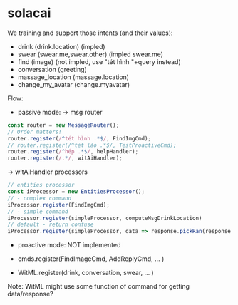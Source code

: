 # solacai

We training and support those intents (and their values):
- drink (drink.location) (impled)
- swear (swear.me,swear.other) (impled swear.me)
- find (image) (not impled, use "tét hình "+query instead)
- conversation (greeting)
- massage_location (massage.location)
- change_my_avatar (change.myavatar)

Flow:
- passive mode:
-> msg router
```javascript
const router = new MessageRouter();
// Order matters!
router.register(/^tét hình .*$/, FindImgCmd);
// router.register(/^tét láo .*$/, TestProactiveCmd);
router.register(/^hép .*$/, helpHandler);
router.register(/.*/, witAiHandler);
```
-> witAiHandler processors
```javascript
// entities processor
const iProcessor = new EntitiesProcessor();
// - complex command
iProcessor.register(FindImgCmd);
// - simple command
iProcessor.register(simpleProcessor, computeMsgDrinkLocation)
// default - return confuse
iProcessor.register(simpleProcessor, data => response.pickRan(response.data.confuse));

```
- proactive mode: NOT implemented

- cmds.register(FindImageCmd, AddReplyCmd, ... )
- WitML.register(drink, conversation, swear, ... )

Note: WitML might use some function of command for getting data/response?
